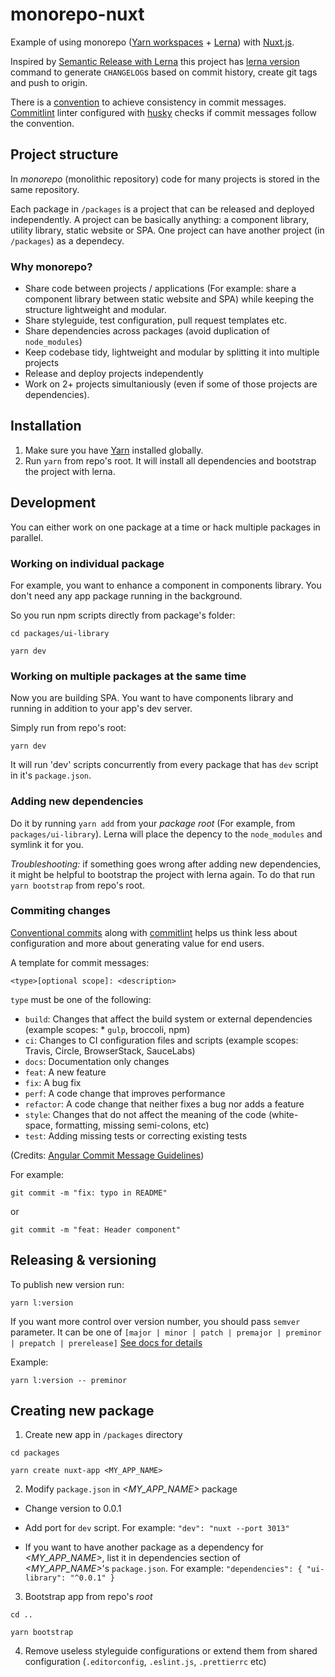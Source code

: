# monorepo-nuxt

Example of using monorepo ([Yarn workspaces](https://yarnpkg.com/lang/en/docs/workspaces/) + [Lerna](https://lernajs.io/)) with [Nuxt.js](https://nuxtjs.org/).

Inspired by [Semantic Release with Lerna](https://michaljanaszek.com/blog/lerna-conventional-commits) this project has [lerna version](https://github.com/lerna/lerna/tree/master/commands/version) command to generate `CHANGELOG`s based on commit history, create git tags and push to origin.

There is a [convention](https://www.conventionalcommits.org/en/v1.0.0-beta.2/) to achieve consistency in commit messages. [Commitlint](http://marionebl.github.io/commitlint/) linter configured with [husky](https://github.com/typicode/husky) checks if commit messages follow the convention.



## Project structure

In *monorepo* (monolithic repository) code for many projects is stored in the same repository.

Each package in `/packages` is a project that can be released and deployed independently. A project can be basically anything: a component library, utility library, static website or SPA. One project can have another project (in `/packages`) as a dependecy.



### Why monorepo?

* Share code between projects / applications (For example: share a component library between static website and SPA) while keeping the structure lightweight and modular.
* Share styleguide, test configuration, pull request templates etc.
* Share dependencies across packages (avoid duplication of `node_modules`)
* Keep codebase tidy, lightweight and modular by splitting it into multiple projects
* Release and deploy projects independently
* Work on 2+ projects simultaniously (even if some of those projects are dependencies).


## Installation

1. Make sure you have [Yarn](https://yarnpkg.com/lang/en/) installed globally.
2. Run `yarn` from repo's root. It will install all dependencies and bootstrap the project with lerna.



## Development

You can either work on one package at a time or hack multiple packages in parallel.


### Working on individual package

For example, you want to enhance a component in components library. You don't need any app package running in the background.

So you run npm scripts directly from package's folder:

```
cd packages/ui-library
```

```
yarn dev
```


### Working on multiple packages at the same time

Now you are building SPA. You want to have components library and running in addition to your app's dev server. 

Simply run from repo's root:

```
yarn dev
```

It will run 'dev' scripts concurrently from every package that has `dev` script in it's `package.json`.



### Adding new dependencies

Do it by running `yarn add` from your *package root* (For example, from `packages/ui-library`). Lerna will place the depency to the `node_modules` and symlink it for you. 

*Troubleshooting:* if something goes wrong after adding new dependencies, it might be helpful to bootstrap the project with lerna again. To do that run `yarn bootstrap` from repo's root. 



### Commiting changes

[Conventional commits](https://www.conventionalcommits.org/en/v1.0.0-beta.2/) along with [commitlint](http://marionebl.github.io/commitlint/) helps us think less about configuration and more about generating value for end users. 

A template for commit messages:

```
<type>[optional scope]: <description>
```
`type` must be one of the following:

* `build`: Changes that affect the build system or external dependencies (example scopes: * `gulp`, broccoli, npm)
* `ci`: Changes to CI configuration files and scripts (example scopes: Travis, Circle, BrowserStack, SauceLabs)
* `docs`: Documentation only changes
* `feat`: A new feature
* `fix`: A bug fix
* `perf`: A code change that improves performance
* `refactor`: A code change that neither fixes a bug nor adds a feature
* `style`: Changes that do not affect the meaning of the code (white-space, formatting, missing semi-colons, etc)
* `test`: Adding missing tests or correcting existing tests

(Credits: [Angular Commit Message Guidelines](https://github.com/angular/angular/blob/22b96b9/CONTRIBUTING.md#-commit-message-guidelines))


For example:

```
git commit -m "fix: typo in README"
```

or 

```
git commit -m "feat: Header component"
```


## Releasing & versioning

To publish new version run:

```
yarn l:version
```

If you want more control over version number, you should pass `semver` parameter. It can be one of `[major | minor | patch | premajor | preminor | prepatch | prerelease]` 
[See docs for details](https://github.com/lerna/lerna/tree/master/commands/version#semver-bump) 

Example:

```
yarn l:version -- preminor
```


## Creating new package

1. Create new app in `/packages` directory
```
cd packages
```
```
yarn create nuxt-app <MY_APP_NAME>
```

2. Modify `package.json` in *<MY_APP_NAME>* package

* Change version to 0.0.1
* Add port for `dev` script. For example: `"dev": "nuxt --port 3013"`

* If you want to have another package as a dependency for *<MY_APP_NAME>*, list it in dependencies section of *<MY_APP_NAME>*'s `package.json`. For example: `"dependencies": { "ui-library": "^0.0.1" }`

3. Bootstrap app from repo's *root*

```
cd ..
```
```
yarn bootstrap
```

4. Remove useless styleguide configurations or extend them from shared configuration (`.editorconfig`, `.eslint.js`, `.prettierrc` etc)